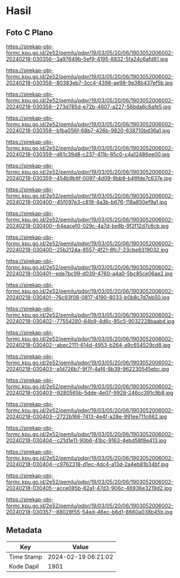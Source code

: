 # Hasil

## Foto C Plano

https://sirekap-obj-formc.kpu.go.id/2e52/pemilu/pdpr/19/03/05/20/06/1903052006002-20240218-030356--3a97649b-5ef9-4195-8832-5fa24c6afd81.jpg

https://sirekap-obj-formc.kpu.go.id/2e52/pemilu/pdpr/19/03/05/20/06/1903052006002-20240218-030358--80383eb7-3cc4-4398-ae98-9e38b437ef5b.jpg

https://sirekap-obj-formc.kpu.go.id/2e52/pemilu/pdpr/19/03/05/20/06/1903052006002-20240218-030358--273d785d-e72b-4807-a227-56bda6c8afe5.jpg

https://sirekap-obj-formc.kpu.go.id/2e52/pemilu/pdpr/19/03/05/20/06/1903052006002-20240218-030358--b1ba056f-68b7-426b-9820-638710bd36a1.jpg

https://sirekap-obj-formc.kpu.go.id/2e52/pemilu/pdpr/19/03/05/20/06/1903052006002-20240218-030359--d61c39d8-c237-411b-85c0-c4a12486ee00.jpg

https://sirekap-obj-formc.kpu.go.id/2e52/pemilu/pdpr/19/03/05/20/06/1903052006002-20240218-030359--454b9b9f-0097-4d09-9bb9-b46fde7c637e.jpg

https://sirekap-obj-formc.kpu.go.id/2e52/pemilu/pdpr/19/03/05/20/06/1903052006002-20240218-030400--45f097e3-c818-4a3b-b676-118a850ef9a1.jpg

https://sirekap-obj-formc.kpu.go.id/2e52/pemilu/pdpr/19/03/05/20/06/1903052006002-20240218-030400--64eacef0-029c-4a7d-be8b-9f2f12d7c6cb.jpg

https://sirekap-obj-formc.kpu.go.id/2e52/pemilu/pdpr/19/03/05/20/06/1903052006002-20240218-030400--25b2124a-8557-4f21-8fc7-23cbe6319032.jpg

https://sirekap-obj-formc.kpu.go.id/2e52/pemilu/pdpr/19/03/05/20/06/1903052006002-20240218-030401--ede7bc99-d039-4760-a4a0-5bc85ce06ae2.jpg

https://sirekap-obj-formc.kpu.go.id/2e52/pemilu/pdpr/19/03/05/20/06/1903052006002-20240218-030401--76c93f08-0817-4190-8033-b0b8c7d7eb50.jpg

https://sirekap-obj-formc.kpu.go.id/2e52/pemilu/pdpr/19/03/05/20/06/1903052006002-20240218-030402--77554280-84b9-4d6c-85c5-9032228baabd.jpg

https://sirekap-obj-formc.kpu.go.id/2e52/pemilu/pdpr/19/03/05/20/06/1903052006002-20240218-030402--abec2111-614d-4953-b264-a9c654529cd8.jpg

https://sirekap-obj-formc.kpu.go.id/2e52/pemilu/pdpr/19/03/05/20/06/1903052006002-20240218-030403--a1d726b7-9f7f-4af4-8b39-962230545ebc.jpg

https://sirekap-obj-formc.kpu.go.id/2e52/pemilu/pdpr/19/03/05/20/06/1903052006002-20240218-030403--9280565b-5dde-4e07-9928-246cc391c9b8.jpg

https://sirekap-obj-formc.kpu.go.id/2e52/pemilu/pdpr/19/03/05/20/06/1903052006002-20240218-030403--2722b166-7413-4e4f-a28e-991ee711c662.jpg

https://sirekap-obj-formc.kpu.go.id/2e52/pemilu/pdpr/19/03/05/20/06/1903052006002-20240218-030404--c21d1e11-90b6-41bc-9163-4ebd58f8e413.jpg

https://sirekap-obj-formc.kpu.go.id/2e52/pemilu/pdpr/19/03/05/20/06/1903052006002-20240218-030404--c9762318-d1ec-4dc4-a13d-2a4eb81b34bf.jpg

https://sirekap-obj-formc.kpu.go.id/2e52/pemilu/pdpr/19/03/05/20/06/1903052006002-20240218-030405--acce085b-82a1-47d3-906c-46936e3219d2.jpg

https://sirekap-obj-formc.kpu.go.id/2e52/pemilu/pdpr/19/03/05/20/06/1903052006002-20240218-030357--88028f55-54ed-46ec-b6d1-8660a038b45b.jpg


## Metadata

| Key        | Value               |
| ---------- | ------------------- |
| Time Stamp | 2024-02-19 06:21:02 |
| Kode Dapil | 1901                |



